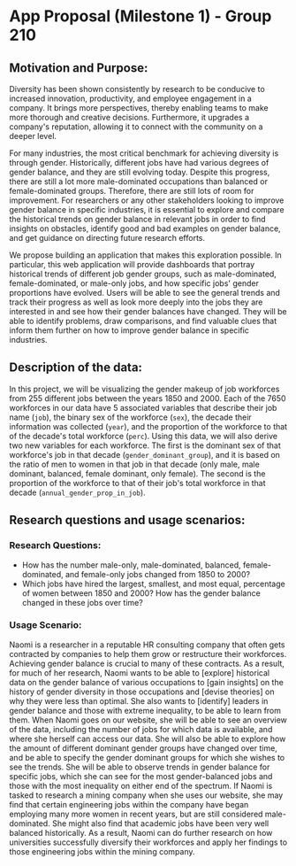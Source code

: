 # App Proposal (Milestone 1) - Group 210

## Motivation and Purpose:

Diversity has been shown consistently by research to be conducive to increased innovation, productivity, and employee engagement in a company. It brings more perspectives, thereby enabling teams to make more thorough and creative decisions. Furthermore, it upgrades a company's reputation, allowing it to connect with the community on a deeper level.

For many industries, the most critical benchmark for achieving diversity is through gender. Historically, different jobs have had various degrees of gender balance, and they are still evolving today. Despite this progress, there are still a lot more male-dominated occupations than balanced or female-dominated groups. Therefore, there are still lots of room for improvement. For researchers or any other stakeholders looking to improve gender balance in specific industries, it is essential to explore and compare the historical trends on gender balance in relevant jobs in order to find insights on obstacles, identify good and bad examples on gender balance, and get guidance on directing future research efforts.

We propose building an application that makes this exploration possible. In particular, this web application will provide dashboards that portray historical trends of different job gender groups, such as male-dominated, female-dominated, or male-only jobs, and how specific jobs' gender proportions have evolved. Users will be able to see the general trends and track their progress as well as look more deeply into the jobs they are interested in and see how their gender balances have changed. They will be able to identify problems, draw comparisons, and find valuable clues that inform them further on how to improve gender balance in specific industries.

## Description of the data:

In this project, we will be visualizing the gender makeup of job workforces from 255 different jobs between the years 1850 and 2000. Each of the 7650 workforces in our data have 5 associated variables that describe their job name (`job`), the binary sex of the workforce (`sex`), the decade their information was collected (`year`), and the proportion of the workforce to that of the decade's total workforce (`perc`). Using this data, we will also derive two new variables for each workforce. The first is the dominant sex of that workforce's job in that decade (`gender_dominant_group`), and it is based on the ratio of men to women in that job in that decade (only male, male dominant, balanced, female dominant, only female). The second is the proportion of the workforce to that of their job's total workforce in that decade (`annual_gender_prop_in_job`).

## Research questions and usage scenarios:

### Research Questions:
- How has the number male-only, male-dominated, balanced, female-dominated, and female-only jobs changed from 1850 to 2000? 
- Which jobs have hired the largest, smallest, and most equal, percentage of women between 1850 and 2000?  How has the gender balance changed in these jobs over time?

### Usage Scenario:

Naomi is a researcher in a reputable HR consulting company that often gets contracted by companies to help them grow or restructure their workforces. Achieving gender balance is crucial to many of these contracts. As a result, for much of her research, Naomi wants to be able to [explore] historical data on the gender balance of various occupations to [gain insights] on the history of gender diversity in those occupations and [devise theories] on why they were less than optimal. She also wants to [identify] leaders in gender balance and those with extreme inequality, to be able to learn from them. When Naomi goes on our website, she will be able to see an overview of the data, including the number of jobs for which data is available, and where she herself can access our data. She will also be able to explore how the amount of different dominant gender groups have changed over time, and be able to specify the gender dominant groups for which she wishes to see the trends. She will be able to observe trends in gender balance for specific jobs, which she can see for the most gender-balanced jobs and those with the most inequality on either end of the spectrum. If Naomi is tasked to research a mining company when she uses our website, she may find that certain engineering jobs within the company have began employing many more women in recent years, but are still considered male-dominated. She might also find that academic jobs have been very well balanced historically. As a result, Naomi can do further research on how universities successfully diversify their workforces and apply her findings to those engineering jobs within the mining company.
